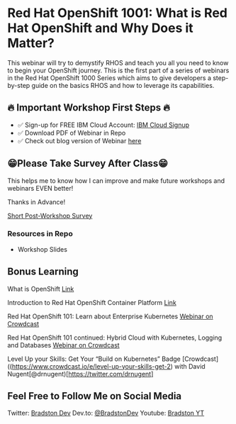 # Red Hat OpenShift 1001: What is Red Hat OpenShift and Why Does it Matter?

This webinar will try to demystify RHOS and teach you all you need to know to begin your OpenShift journey. This is the first part of a series of webinars in the Red Hat OpenShift 1000 Series which aims to give developers a step-by-step guide on the basics RHOS and how to leverage its capabilities. 


## 🔥 Important Workshop First Steps 🔥

- ✅ Sign-up for FREE IBM Cloud Account:  [IBM Cloud Signup](https://ibm.biz/BdfahW)
- ✅ Download PDF of Webinar in Repo
- ✅ Check out blog version of Webinar [here](https://dev.to/ibmdeveloper/red-hat-openshift-1001-what-is-red-hat-openshift-and-why-does-it-matter-64n)


## 😁Please Take Survey After Class😁

This helps me to know how I can improve and make future workshops and webinars EVEN better!

Thanks in Advance!

[Short Post-Workshop Survey](https://ibm.biz/BdfaVc)

### Resources in Repo

- Workshop Slides

## Bonus Learning

What is OpenShift [Link](https://www.youtube.com/watch?v=KTN_QBuDplo)

Introduction to Red Hat OpenShift Container Platform [Link](https://www.youtube.com/watch?v=dAWPuqZwlOA)

Red Hat OpenShift 101: Learn about Enterprise Kubernetes
[Webinar on Crowdcast](http://ibm.biz/red-hat-101-crowdcast-03022021)

Red Hat OpenShift 101 continued: Hybrid Cloud with Kubernetes, Logging and Databases
[Webinar on Crowdcast](http://ibm.biz/red-hat-101-pt2-crowdcast-03192021)

Level Up your Skills: Get Your “Build on Kubernetes” Badge [Crowdcast]((https://www.crowdcast.io/e/level-up-your-skills-get-2) with David Nugent[@drnugent)[https://twitter.com/drnugent]


## Feel Free to Follow Me on Social Media

Twitter: [Bradston Dev](https://twitter.com/BradstonDev)
Dev.to: [@BradstonDev](https://dev.to/bradstondev)
Youtube: [Bradston YT](https://www.youtube.com/channel/UC6Ky8s71RP65akLb_XV1_OA)